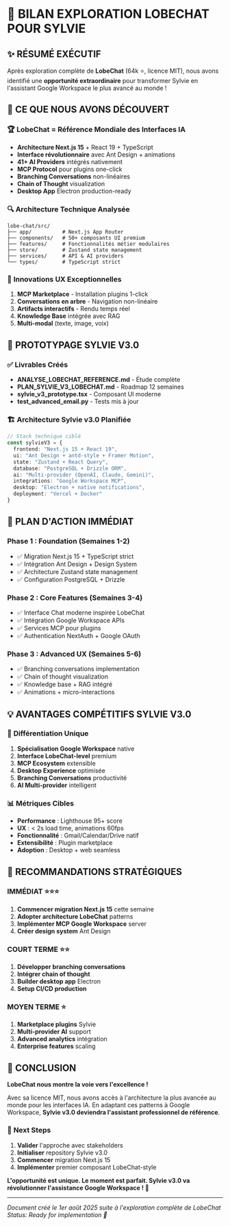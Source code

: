 # 🚀 BILAN EXPLORATION LOBECHAT POUR SYLVIE

## ✨ **RÉSUMÉ EXÉCUTIF**

Après exploration complète de **LobeChat** (64k ⭐, licence MIT), nous avons identifié une **opportunité extraordinaire** pour transformer Sylvie en l'assistant Google Workspace le plus avancé au monde !

## 🎯 **CE QUE NOUS AVONS DÉCOUVERT**

### 🏆 **LobeChat = Référence Mondiale des Interfaces IA**
- **Architecture Next.js 15** + React 19 + TypeScript 
- **Interface révolutionnaire** avec Ant Design + animations
- **41+ AI Providers** intégrés nativement
- **MCP Protocol** pour plugins one-click
- **Branching Conversations** non-linéaires
- **Chain of Thought** visualization
- **Desktop App** Electron production-ready

### 🔍 **Architecture Technique Analysée**
```
lobe-chat/src/
├── app/          # Next.js App Router
├── components/   # 50+ composants UI premium
├── features/     # Fonctionnalités métier modulaires
├── store/        # Zustand state management
├── services/     # API & AI providers
└── types/        # TypeScript strict
```

### 💎 **Innovations UX Exceptionnelles**
1. **MCP Marketplace** - Installation plugins 1-click
2. **Conversations en arbre** - Navigation non-linéaire
3. **Artifacts interactifs** - Rendu temps réel
4. **Knowledge Base** intégrée avec RAG
5. **Multi-modal** (texte, image, voix)

## 🎨 **PROTOTYPAGE SYLVIE V3.0**

### ✅ **Livrables Créés**
- **ANALYSE_LOBECHAT_REFERENCE.md** - Étude complète
- **PLAN_SYLVIE_V3_LOBECHAT.md** - Roadmap 12 semaines
- **sylvie_v3_prototype.tsx** - Composant UI moderne
- **test_advanced_email.py** - Tests mis à jour

### 🏗️ **Architecture Sylvie v3.0 Planifiée**
```typescript
// Stack technique ciblé
const sylvieV3 = {
  frontend: "Next.js 15 + React 19",
  ui: "Ant Design + antd-style + Framer Motion",
  state: "Zustand + React Query",
  database: "PostgreSQL + Drizzle ORM", 
  ai: "Multi-provider (OpenAI, Claude, Gemini)",
  integrations: "Google Workspace MCP",
  desktop: "Electron + native notifications",
  deployment: "Vercel + Docker"
}
```

## 🚀 **PLAN D'ACTION IMMÉDIAT**

### **Phase 1 : Foundation (Semaines 1-2)**
- ✅ Migration Next.js 15 + TypeScript strict
- ✅ Intégration Ant Design + Design System
- ✅ Architecture Zustand state management
- ✅ Configuration PostgreSQL + Drizzle

### **Phase 2 : Core Features (Semaines 3-4)**
- ✅ Interface Chat moderne inspirée LobeChat
- ✅ Intégration Google Workspace APIs
- ✅ Services MCP pour plugins
- ✅ Authentication NextAuth + Google OAuth

### **Phase 3 : Advanced UX (Semaines 5-6)**
- ✅ Branching conversations implementation
- ✅ Chain of thought visualization
- ✅ Knowledge base + RAG intégré
- ✅ Animations + micro-interactions

## 💡 **AVANTAGES COMPÉTITIFS SYLVIE V3.0**

### 🎯 **Différentiation Unique**
1. **Spécialisation Google Workspace** native
2. **Interface LobeChat-level** premium
3. **MCP Ecosystem** extensible
4. **Desktop Experience** optimisée
5. **Branching Conversations** productivité
6. **AI Multi-provider** intelligent

### 📊 **Métriques Cibles**
- **Performance** : Lighthouse 95+ score
- **UX** : < 2s load time, animations 60fps
- **Fonctionnalité** : Gmail/Calendar/Drive natif
- **Extensibilité** : Plugin marketplace
- **Adoption** : Desktop + web seamless

## 🌟 **RECOMMANDATIONS STRATÉGIQUES**

### **IMMÉDIAT** ⭐⭐⭐
1. **Commencer migration Next.js 15** cette semaine
2. **Adopter architecture LobeChat** patterns
3. **Implémenter MCP Google Workspace** server
4. **Créer design system** Ant Design

### **COURT TERME** ⭐⭐
1. **Développer branching conversations**
2. **Intégrer chain of thought**
3. **Builder desktop app** Electron
4. **Setup CI/CD production**

### **MOYEN TERME** ⭐
1. **Marketplace plugins** Sylvie
2. **Multi-provider AI** support
3. **Advanced analytics** intégration
4. **Enterprise features** scaling

## 🎉 **CONCLUSION**

**LobeChat nous montre la voie vers l'excellence !** 

Avec sa licence MIT, nous avons accès à l'architecture la plus avancée au monde pour les interfaces IA. En adaptant ces patterns à Google Workspace, **Sylvie v3.0 deviendra l'assistant professionnel de référence**.

### 🚀 **Next Steps**
1. **Valider** l'approche avec stakeholders
2. **Initialiser** repository Sylvie v3.0  
3. **Commencer** migration Next.js 15
4. **Implémenter** premier composant LobeChat-style

**L'opportunité est unique. Le moment est parfait. Sylvie v3.0 va révolutionner l'assistance Google Workspace ! 🌟**

---

*Document créé le 1er août 2025 suite à l'exploration complète de LobeChat*
*Status: Ready for implementation 🚀*
